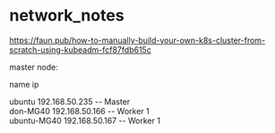 # network_notes

https://faun.pub/how-to-manually-build-your-own-k8s-cluster-from-scratch-using-kubeadm-fcf87fdb615c

master node:

name       ip

ubuntu     192.168.50.235  -- Master    
don-MG40      192.168.50.166  -- Worker 1    
ubuntu-MG40   192.168.50.167  -- Worker 1    

